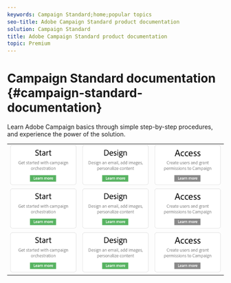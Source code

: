 ```yaml
---
keywords: Campaign Standard;home;popular topics
seo-title: Adobe Campaign Standard product documentation
solution: Campaign Standard
title: Adobe Campaign Standard product documentation
topic: Premium
---
```


# Campaign Standard documentation {#campaign-standard-documentation}

Learn Adobe Campaign basics through simple step-by-step procedures, and experience the power of the solution.

<table>
<thead>
	
</thead>
<tbody>
    <tr>
        <td><img src="assets/start.png"></td>
        <td><img src="assets/design.png"></td>
        <td><img src="assets/access.png"></td>
    </tr>
    <tr>
        <td><img src="assets/start.png"></td>
        <td><img src="assets/design.png"></td>
        <td><img src="assets/access.png"></td>
    </tr>
    <tr>
        <td><img src="assets/start.png"></td>
        <td><img src="assets/design.png"></td>
        <td><img src="assets/access.png"></td>
    </tr>
</tbody>
</table>